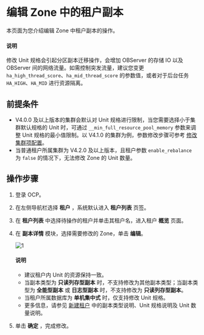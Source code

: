 # 编辑 Zone 中的租户副本

本页面为您介绍编辑 Zone 中租户副本的操作。

<main id="notice" type='explain'>
<h4>说明</h4>
<p>修改 Unit 规格会引起分区副本迁移操作，会增加 OBServer 的存储 IO 以及 OBServer 间的网络流量。如需控制突发流量，建议您变更 <code>ha_high_thread_score</code>、<code>ha_mid_thread_score</code> 的参数值，或者对于后台任务 <code>HA_HIGH</code>、<code>HA_MID</code> 进行资源隔离。</p>
</main>

## 前提条件

* V4.0.0 及以上版本的集群会默认对 Unit 规格进行限制，当您需要选择小于集群默认规格的 Unit 时，可通过 <code>__min_full_resource_pool_memory</code> 参数来调整 Unit 规格的最小值限制。以 V4.1.0 的集群为例，参数修改步骤可参考 <a href="https://www.oceanbase.com/docs/common-oceanbase-database-cn-10000000001697240">修改集群项配置</a>。
* 当普通租户所属集群为 V4.2.0 及以上版本，且租户参数 <code>enable_rebalance</code> 为 <code>false</code> 的情况下，无法修改 Zone 的 Unit 数量。

## 操作步骤

1. 登录 OCP。

2. 在左侧导航栏选择 **租户** ，系统默认进入 **租户列表** 页签。

3. 在 **租户列表** 中选择待操作的租户并单击其租户名，进入租户 **概览** 页面。

4. 在 **副本详情** 模块，选择需要修改的 Zone，单击 **编辑**。

    ![1](https://obbusiness-private.oss-cn-shanghai.aliyuncs.com/doc/img/ocp/401/%E4%BF%AE%E6%94%B9unit1.png)

    <main id="notice" type='explain'>
    <h4>说明</h4>
    <p><ul><li>建议租户内 Unit 的资源保持一致。</li><li>当副本类型为 <b>只读列存型副本</b> 时，不支持修改为其他副本类型；当副本类型为 <b>全能型副本</b> 或 <b>日志型副本</b> 时，不支持修改为 <b>只读列存型副本</b>。</li><li>当租户所属数据库为 <b>单机集中式</b> 时，仅支持修改 Unit 规格。</li><li>更多信息，请参见 <a href="../300.create-a-tenant.md">新建租户</a> 中的副本类型说明、Unit 规格说明及 Unit 数量说明。</li></ul></p>
    </main>

5. 单击 **确定** ，完成修改。
